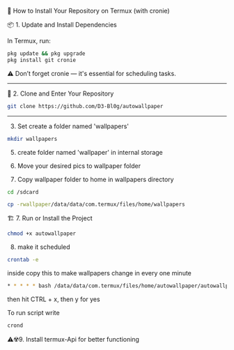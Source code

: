 
📲 How to Install Your Repository on Termux (with cronie)

📦 1. Update and Install Dependencies

In Termux, run:
```bash
pkg update && pkg upgrade
pkg install git cronie
```

 ⚠️ Don’t forget cronie — it's essential for scheduling tasks.




---

📁 2. Clone and Enter Your Repository
```bash
git clone https://github.com/D3-Bl0g/autowallpaper
```

---
   3. Set create a folder named 'wallpapers'
```bash
mkdir wallpapers
```
   5. create folder named 'wallpaper' in internal storage

   6. Move your desired pics to wallpaper folder
  
   7. Copy wallpaper folder to home in wallpapers
directory
```bash
cd /sdcard
```
```bash
cp -rwallpaper/data/data/com.termux/files/home/wallpapers
```

     
🏗️ 7. Run or Install the Project
```bash
chmod +x autowallpaper
```
   8. make it scheduled
 ```bash    
 crontab -e
 ```
inside copy this to make wallpapers change in every
 one minute

```bash
* * * * * bash /data/data/com.termux/files/home/autowallpaper/autowallpaper
```
then hit CTRL + x, then y for yes

To run script write 
```bash
crond
```
⚠️☢️9. Install termux-Api for better functioning 
